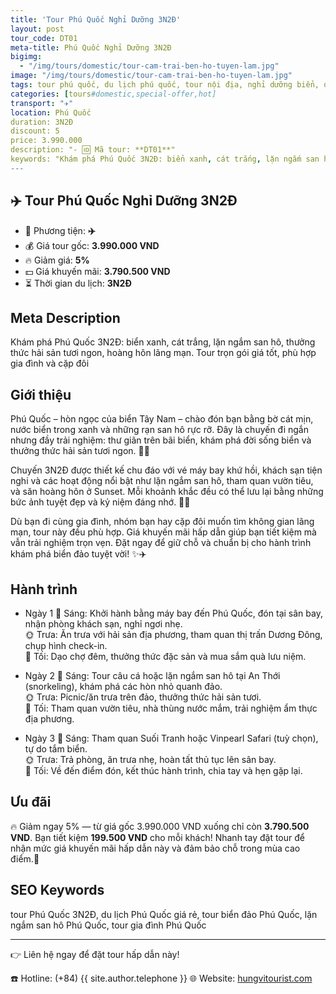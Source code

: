 ```yaml
---
title: 'Tour Phú Quốc Nghỉ Dưỡng 3N2Đ'
layout: post
tour_code: DT01
meta-title: Phú Quốc Nghỉ Dưỡng 3N2Đ
bigimg:
  - "/img/tours/domestic/tour-cam-trai-ben-ho-tuyen-lam.jpg"
image: "/img/tours/domestic/tour-cam-trai-ben-ho-tuyen-lam.jpg"
tags: tour phú quốc, du lịch phú quốc, tour nội địa, nghỉ dưỡng biển, đảo ngọc, tour biển việt nam
categories: [tours#domestic,special-offer,hot]
transport: "✈️"
location: Phú Quốc
duration: 3N2Đ
discount: 5
price: 3.990.000
description: "- 🆔 Mã tour: **DT01**"
keywords: "Khám phá Phú Quốc 3N2Đ: biển xanh, cát trắng, lặn ngắm san hô, thưởng thức hải sản tươi ngon, hoàng hôn lãng mạn. Tour trọn gói giá tốt, phù hợp gia đình và cặp đôi"
---
```


## ✈️ Tour Phú Quốc Nghỉ Dưỡng 3N2Đ



- 🚗 Phương tiện: **✈️**
- 💰 Giá tour gốc: **3.990.000 VND**
- 🔥 Giảm giá: **5%**
- 💵 Giá khuyến mãi: **3.790.500 VND**
- ⏳ Thời gian du lịch: **3N2Đ**

## Meta Description
Khám phá Phú Quốc 3N2Đ: biển xanh, cát trắng, lặn ngắm san hô, thưởng thức hải sản tươi ngon, hoàng hôn lãng mạn. Tour trọn gói giá tốt, phù hợp gia đình và cặp đôi

## Giới thiệu
Phú Quốc – hòn ngọc của biển Tây Nam – chào đón bạn bằng bờ cát mịn, nước biển trong xanh và những rạn san hô rực rỡ. Đây là chuyến đi ngắn nhưng đầy trải nghiệm: thư giãn trên bãi biển, khám phá đời sống biển và thưởng thức hải sản tươi ngon. 🌊🐠

Chuyến 3N2Đ được thiết kế chu đáo với vé máy bay khứ hồi, khách sạn tiện nghi và các hoạt động nổi bật như lặn ngắm san hô, tham quan vườn tiêu, và săn hoàng hôn ở Sunset. Mỗi khoảnh khắc đều có thể lưu lại bằng những bức ảnh tuyệt đẹp và kỷ niệm đáng nhớ. 📸🌅

Dù bạn đi cùng gia đình, nhóm bạn hay cặp đôi muốn tìm không gian lãng mạn, tour này đều phù hợp. Giá khuyến mãi hấp dẫn giúp bạn tiết kiệm mà vẫn trải nghiệm trọn vẹn. Đặt ngay để giữ chỗ và chuẩn bị cho hành trình khám phá biển đảo tuyệt vời! ✨✈️

## Hành trình
- Ngày 1
  🌅 Sáng: Khởi hành bằng máy bay đến Phú Quốc, đón tại sân bay, nhận phòng khách sạn, nghỉ ngơi nhẹ.  
  🌞 Trưa: Ăn trưa với hải sản địa phương, tham quan thị trấn Dương Đông, chụp hình check-in.  
  🌙 Tối: Dạo chợ đêm, thưởng thức đặc sản và mua sắm quà lưu niệm.

- Ngày 2
  🌅 Sáng: Tour câu cá hoặc lặn ngắm san hô tại An Thới (snorkeling), khám phá các hòn nhỏ quanh đảo.  
  🌞 Trưa: Picnic/ăn trưa trên đảo, thưởng thức hải sản tươi.  
  🌙 Tối: Tham quan vườn tiêu, nhà thùng nước mắm, trải nghiệm ẩm thực địa phương.

- Ngày 3
  🌅 Sáng: Tham quan Suối Tranh hoặc Vinpearl Safari (tuỳ chọn), tự do tắm biển.  
  🌞 Trưa: Trả phòng, ăn trưa nhẹ, hoàn tất thủ tục lên sân bay.  
  🌙 Tối: Về đến điểm đón, kết thúc hành trình, chia tay và hẹn gặp lại.

## Ưu đãi
🔥 Giảm ngay 5% — từ giá gốc 3.990.000 VND xuống chỉ còn **3.790.500 VND**. Bạn tiết kiệm **199.500 VND** cho mỗi khách! Nhanh tay đặt tour để nhận mức giá khuyến mãi hấp dẫn này và đảm bảo chỗ trong mùa cao điểm.💸

## SEO Keywords
tour Phú Quốc 3N2Đ, du lịch Phú Quốc giá rẻ, tour biển đảo Phú Quốc, lặn ngắm san hô Phú Quốc, tour gia đình Phú Quốc

---

👉 Liên hệ ngay để đặt tour hấp dẫn này!

☎️ Hotline: (+84) {{ site.author.telephone }}
🌐 Website: [hungvitourist.com](https://hungvitourist.com)

